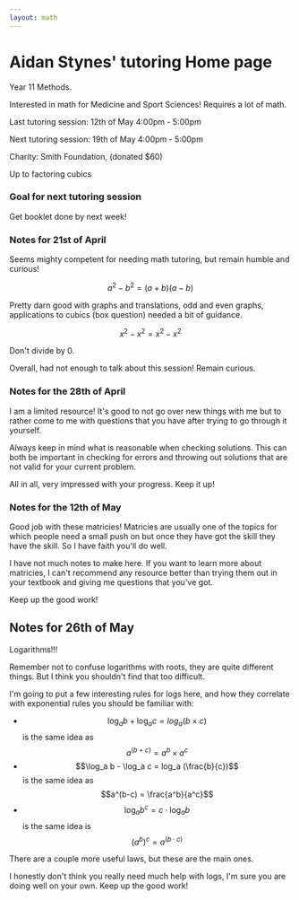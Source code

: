 ```yaml
---
layout: math
---
```

# Aidan Stynes' tutoring Home page

Year 11 Methods.

Interested in math for Medicine and Sport Sciences! Requires a lot of math.

Last tutoring session: 12th of May 4:00pm - 5:00pm

Next tutoring session: 19th of May 4:00pm - 5:00pm

Charity: Smith Foundation, (donated $60)

Up to factoring cubics

### Goal for next tutoring session
Get booklet done by next week!

### Notes for 21st of April
Seems mighty competent for needing math tutoring, but remain humble and curious!

$$ a^2 - b^2 = (a + b)(a - b) $$

Pretty darn good with graphs and translations, odd and even graphs, applications
to cubics (box question) needed a bit of guidance.

$$ x^2-x^2 = x^2 - x^2 $$

Don't divide by 0.

Overall, had not enough to talk about this session! Remain curious.

### Notes for the 28th of April
I am a limited resource! It's good to not go over new things with me but to rather
come to me with questions that you have after trying to go through it yourself.

Always keep in mind what is reasonable when checking solutions. This can both
be important in checking for errors and throwing out solutions that are not
valid for your current problem.

All in all, very impressed with your progress. Keep it up!

### Notes for the 12th of May
Good job with these matricies! Matricies are usually one of the topics for which
people need a small push on but once they have got the skill they have the skill.
So I have faith you'll do well.

I have not much notes to make here. If you want to learn more about matricies, I
can't recommend any resource better than trying them out in your textbook and 
giving me questions that you've got.

Keep up the good work!

## Notes for 26th of May
Logarithms!!!

Remember not to confuse logarithms with roots, they are quite different things.
But I think you shouldn't find that too difficult.

I'm going to put a few interesting rules for logs here, and how they correlate
with exponential rules you should be familiar with:

- $$\log_a b + \log_a c = log_a (b \times c)$$ is the same idea as $$a^(b+c) = a^b \times a^c$$
- $$\log_a b - \log_a c = log_a (\frac{b}{c})$$ is the same idea as $$a^(b-c) = \frac{a^b}{a^c}$$
- $$\log_a b^c = c \cdot \log_a b$$ is the same idea is $$(a^b)^c = a^(b\cdot c)$$

There are a couple more useful laws, but these are the main ones.

I honestly don't think you really need much help with logs, I'm sure you are doing
well on your own. Keep up the good work!

